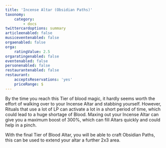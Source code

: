 ```yaml
---
title: 'Incense Altar (Obsidian Paths)'
taxonomy:
    category:
        - docs
twittercardoptions: summary
articleenabled: false
musiceventenabled: false
orgaenabled: false
orga:
    ratingValue: 2.5
orgaratingenabled: false
eventenabled: false
personenabled: false
restaurantenabled: false
restaurant:
    acceptsReservations: 'yes'
    priceRange: $
---
```


By the time you reach this Tier of blood magic, it hardly seems worth the effort of walking over to your Incense Altar and stabbing yourself. However, Rituals that use a lot of LP can activate a lot in a short period of time, which could lead to a huge shortage of Blood. Maxing out your Incense Altar can give you a maximum boost of 300%, which can fill Altars quickly and could help in a pinch.

With the final Tier of Blood Altar, you will be able to craft Obsidian Paths, this can be used to extend your altar a further 2x3 area.

